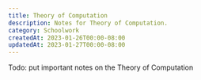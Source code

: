 ```yaml
---
title: Theory of Computation
description: Notes for Theory of Computation.
category: Schoolwork
createdAt: 2023-01-26T00:00-08:00
updatedAt: 2023-01-27T00:00-08:00
---
```


Todo: put important notes on the Theory of Computation
